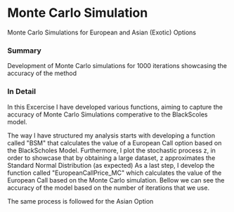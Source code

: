 # Monte Carlo Simulation
Monte Carlo Simulations for European and Asian (Exotic) Options

### Summary
Development of Monte Carlo simulations for 1000 iterations showcasing the accuracy of the method

### In Detail
In this Excercise I have developed various functions, aiming to capture the accuracy of Monte Carlo Simulations comperative to the BlackScoles model.

The way I have structured my analysis starts with developing a function called "BSM" that calculates the value of a European Call option based on the BlackScholes Model.
Furthermore, I plot the stochastic process z, in order to showcase that by obtaining a large dataset, z approximates the Standard Normal Distribution (as expected)
As a last step, I develop the function called "EuropeanCallPrice_MC" which calculates the value of the European Call based on the Monte Carlo simulation. Bellow we can see the accuracy of the model based on the number of iterations that we use.

The same process is followed for the Asian Option
